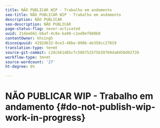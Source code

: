 ```yaml
---
title: NÃO PUBLICAR WIP - Trabalho em andamento
seo-title: NÃO PUBLICAR WIP - Trabalho em andamento
description: NÃO PUBLICAR
seo-description: NÃO PUBLICAR
page-status-flag: never-activated
uuid: 31dee661-b6af-4c8e-ba98-c1ed0ef680b0
contentOwner: khsingh
discoiquuid: 4292d632-0ce3-48be-898b-de358cc27019
translation-type: tm+mt
source-git-commit: c2dcb61d65cfc5867525f5b39769da0450d92f39
workflow-type: tm+mt
source-wordcount: '27'
ht-degree: 0%

---
```



# NÃO PUBLICAR WIP - Trabalho em andamento {#do-not-publish-wip-work-in-progress}

